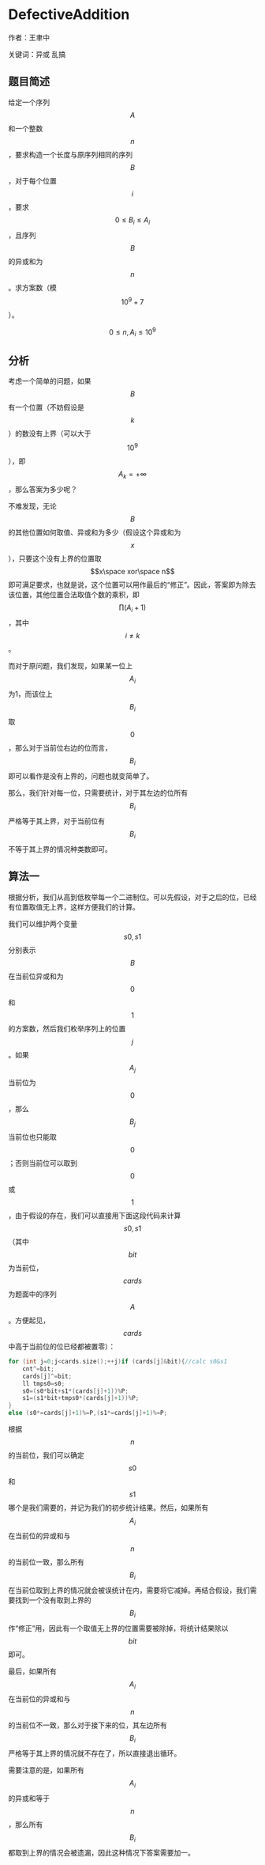 # DefectiveAddition
作者：王聿中

关键词：异或 乱搞
## 题目简述
给定一个序列$$A$$和一个整数$$n$$，要求构造一个长度与原序列相同的序列$$B$$，对于每个位置$$i$$，要求$$0\leq {B}_{i}\leq {A}_{i}$$，且序列$$B$$的异或和为$$n$$。求方案数（模$${10}^{9}+7$$）。

$$0\leq n, {A}_{i}\leq {10}^{9}$$

## 分析
考虑一个简单的问题，如果$$B$$有一个位置（不妨假设是$$k$$）的数没有上界（可以大于$${10}^{9}$$），即$${A}_{k}=+\infty$$，那么答案为多少呢？

不难发现，无论$$B$$的其他位置如何取值、异或和为多少（假设这个异或和为$$x$$），只要这个没有上界的位置取$$x\space xor\space n$$即可满足要求，也就是说，这个位置可以用作最后的“修正”。因此，答案即为除去该位置，其他位置合法取值个数的乘积，即$$\prod \left( {A}_{i}+1\right)$$，其中$$i\neq k$$。

而对于原问题，我们发现，如果某一位上$${A}_{i}$$为1，而该位上$${B}_{i}$$取$$0$$，那么对于当前位右边的位而言，$${B}_{i}$$即可以看作是没有上界的，问题也就变简单了。

那么，我们针对每一位，只需要统计，对于其左边的位所有$${B}_{i}$$严格等于其上界，对于当前位有$${B}_{i}$$不等于其上界的情况种类数即可。

## 算法一
根据分析，我们从高到低枚举每一个二进制位。可以先假设，对于之后的位，已经有位置取值无上界，这样方便我们的计算。

我们可以维护两个变量$$s0, s1$$分别表示$$B$$在当前位异或和为$$0$$和$$1$$的方案数，然后我们枚举序列上的位置$$j$$。如果$${A}_{j}$$当前位为$$0$$，那么$${B}_{j}$$当前位也只能取$$0$$；否则当前位可以取到$$0$$或$$1$$，由于假设的存在，我们可以直接用下面这段代码来计算$$s0, s1$$（其中$$bit$$为当前位，$$cards$$为题面中的序列$$A$$。方便起见，$$cards$$中高于当前位的位已经都被置零）：

```C++
for (int j=0;j<cards.size();++j)if (cards[j]&bit){//calc s0&s1
	cnt^=bit;
	cards[j]^=bit;
	ll tmps0=s0;
	s0=(s0*bit+s1*(cards[j]+1))%P;
	s1=(s1*bit+tmps0*(cards[j]+1))%P;
}
else (s0*=cards[j]+1)%=P,(s1*=cards[j]+1)%=P;
```

根据$$n$$的当前位，我们可以确定$$s0$$和$$s1$$哪个是我们需要的，并记为我们的初步统计结果。然后，如果所有$${A}_{i}$$在当前位的异或和与$$n$$的当前位一致，那么所有$${B}_{i}$$在当前位取到上界的情况就会被误统计在内，需要将它减掉。再结合假设，我们需要找到一个没有取到上界的$${B}_{i}$$作“修正”用，因此有一个取值无上界的位置需要被除掉，将统计结果除以$$bit$$即可。

最后，如果所有$${A}_{i}$$在当前位的异或和与$$n$$的当前位不一致，那么对于接下来的位，其左边所有$${B}_{i}$$严格等于其上界的情况就不存在了，所以直接退出循环。

需要注意的是，如果所有$${A}_{i}$$的异或和等于$$n$$，那么所有$${B}_{i}$$都取到上界的情况会被遗漏，因此这种情况下答案需要加一。